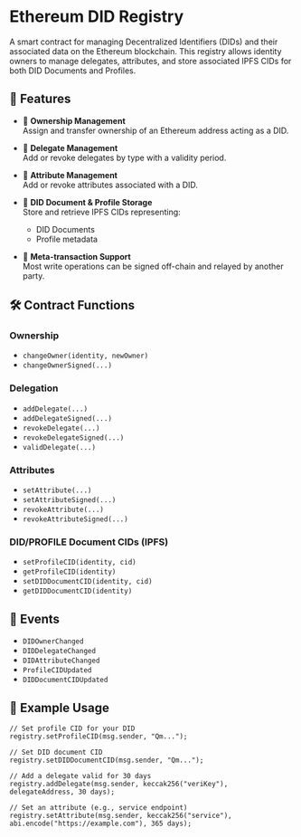 # Ethereum DID Registry

A smart contract for managing Decentralized Identifiers (DIDs) and their associated data on the Ethereum blockchain. This registry allows identity owners to manage delegates, attributes, and store associated IPFS CIDs for both DID Documents and Profiles.

## 📌 Features

- 🔐 **Ownership Management**  
  Assign and transfer ownership of an Ethereum address acting as a DID.

- 👥 **Delegate Management**  
  Add or revoke delegates by type with a validity period.

- 📝 **Attribute Management**  
  Add or revoke attributes associated with a DID.

- 🧾 **DID Document & Profile Storage**  
  Store and retrieve IPFS CIDs representing:
  - DID Documents
  - Profile metadata

- 🔑 **Meta-transaction Support**  
  Most write operations can be signed off-chain and relayed by another party.

## 🛠 Contract Functions

### Ownership

- `changeOwner(identity, newOwner)`
- `changeOwnerSigned(...)`

### Delegation

- `addDelegate(...)`
- `addDelegateSigned(...)`
- `revokeDelegate(...)`
- `revokeDelegateSigned(...)`
- `validDelegate(...)`

### Attributes

- `setAttribute(...)`
- `setAttributeSigned(...)`
- `revokeAttribute(...)`
- `revokeAttributeSigned(...)`

### DID/PROFILE Document CIDs (IPFS)

- `setProfileCID(identity, cid)`
- `getProfileCID(identity)`
- `setDIDDocumentCID(identity, cid)`
- `getDIDDocumentCID(identity)`

## 🧪 Events

- `DIDOwnerChanged`
- `DIDDelegateChanged`
- `DIDAttributeChanged`
- `ProfileCIDUpdated`
- `DIDDocumentCIDUpdated`

## 🧾 Example Usage

```solidity
// Set profile CID for your DID
registry.setProfileCID(msg.sender, "Qm...");

// Set DID document CID
registry.setDIDDocumentCID(msg.sender, "Qm...");

// Add a delegate valid for 30 days
registry.addDelegate(msg.sender, keccak256("veriKey"), delegateAddress, 30 days);

// Set an attribute (e.g., service endpoint)
registry.setAttribute(msg.sender, keccak256("service"), abi.encode("https://example.com"), 365 days);
